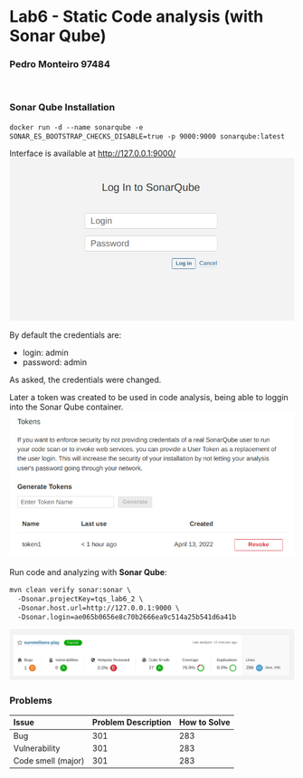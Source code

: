 # Lab6 - Static Code analysis (with Sonar Qube)
### Pedro Monteiro 97484
<br>

### **Sonar Qube** Installation
```
docker run -d --name sonarqube -e SONAR_ES_BOOTSTRAP_CHECKS_DISABLE=true -p 9000:9000 sonarqube:latest
```

Interface is available at http://127.0.0.1:9000/
![Interface](./prints/interface.png)

By default the credentials are:
- login: admin
- password: admin

As asked, the credentials were changed.

Later a token was created to be used in code analysis, being able to loggin into the Sonar Qube container.
![Create Token](./prints/token.png)

Run code and analyzing with **Sonar Qube**:
```
mvn clean verify sonar:sonar \
  -Dsonar.projectKey=tqs_lab6_2 \
  -Dsonar.host.url=http://127.0.0.1:9000 \
  -Dsonar.login=ae065b0656e8c70b2666ea9c514a25b541d6a41b
```
![Project Code Analysis](./prints/project.png)

### Problems
| Issue | Problem Description | How to Solve |
| :--- | :--- | :--- |
| Bug | 301 | 283 | 111 |
| Vulnerability | 301 | 283 | 111 |
| Code smell (major) | 301 | 283 | 111 |
